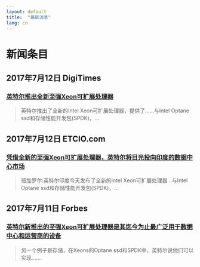 ```yaml
---
layout: default
title:  "最新消息"
lang: cn
---
```


# 新闻条目

## 2017年7月12日 DigiTimes

### [英特尔推出全新至强Xeon可扩展处理器](http://www.digitimes.com/newregister/join.asp?view=Article&DATEPUBLISH=2017/07/12&PAGES=PR&SEQ=200)
> 英特尔推出了全新的Intel Xeon可扩展处理器，提供了……与Intel Optane ssd和存储性能开发包(SPDK)，…

## 2017年7月12日 ETCIO.com

### [凭借全新的至强Xeon可扩展处理器，英特尔将目光投向印度的数据中心市场](http://cio.economictimes.indiatimes.com/news/data-center/with-new-xeon-scalable-processors-intel-eyes-data-center-market-in-india/59561320)
> 班加罗尔:英特尔印度今天发布了全新的Intel Xeon可扩展处理器…与Intel Optane ssd和存储性能开发包(SPDK)，…

##  2017年7月11日 Forbes

### [英特尔新推出的至强Xeon可扩展处理器是其迄今为止最广泛用于数据中心和运营商的设备](https://www.forbes.com/sites/patrickmoorhead/2017/07/11/intels-new-xeon-scalable-processors-are-its-broadest-datacenter-and-carrier-play-yet/#6fb1006728d1)
>另一个例子是存储，在Xeons的Optane ssd和SPDK中，英特尔说他们可以实现……
